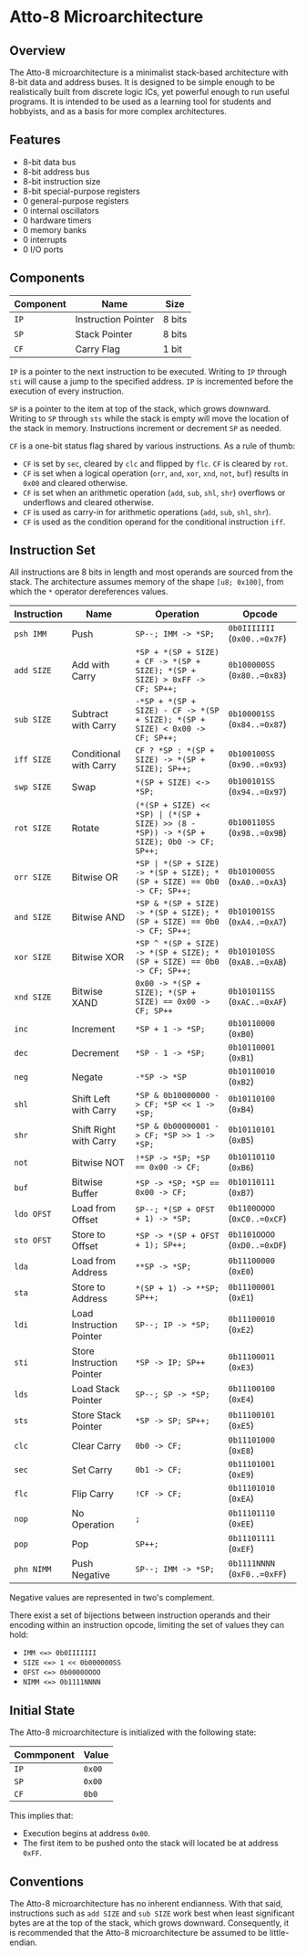 # Atto-8 Microarchitecture

## Overview

The Atto-8 microarchitecture is a minimalist stack-based architecture with 8-bit data and address buses. It is designed to be simple enough to be realistically built from discrete logic ICs, yet powerful enough to run useful programs. It is intended to be used as a learning tool for students and hobbyists, and as a basis for more complex architectures.

## Features

- 8-bit data bus
- 8-bit address bus
- 8-bit instruction size
- 8-bit special-purpose registers
- 0 general-purpose registers
- 0 internal oscillators
- 0 hardware timers
- 0 memory banks
- 0 interrupts
- 0 I/O ports

## Components

| Component | Name                | Size   |
| --------- | ------------------- | ------ |
| `IP`      | Instruction Pointer | 8 bits |
| `SP`      | Stack Pointer       | 8 bits |
| `CF`      | Carry Flag          | 1 bit  |

`IP` is a pointer to the next instruction to be executed. Writing to `IP` through `sti` will cause a jump to the specified address. `IP` is incremented before the execution of every instruction.

`SP` is a pointer to the item at top of the stack, which grows downward. Writing to `SP` through `sts` while the stack is empty will move the location of the stack in memory. Instructions increment or decrement `SP` as needed.

`CF` is a one-bit status flag shared by various instructions. As a rule of thumb:

- `CF` is set by `sec`, cleared by `clc` and flipped by `flc`. `CF` is cleared by `rot`.
- `CF` is set when a logical operation (`orr`, `and`, `xor`, `xnd`, `not`, `buf`) results in `0x00` and cleared otherwise.
- `CF` is set when an arithmetic operation (`add`, `sub`, `shl`, `shr`) overflows or underflows and cleared otherwise.
- `CF` is used as carry-in for arithmetic operations (`add`, `sub`, `shl`, `shr`).
- `CF` is used as the condition operand for the conditional instruction `iff`.

## Instruction Set

All instructions are 8 bits in length and most operands are sourced from the stack. The architecture assumes memory of the shape `[u8; 0x100]`, from which the `*` operator dereferences values.

| Instruction | Name                      | Operation                                                                                | Opcode                       |
| ----------- | ------------------------- | ---------------------------------------------------------------------------------------- | ---------------------------- |
| `psh IMM`   | Push                      | `SP--; IMM -> *SP;`                                                                      | `0b0IIIIIII` (`0x00..=0x7F`) |
| `add SIZE`  | Add with Carry            | `*SP + *(SP + SIZE) + CF -> *(SP + SIZE); *(SP + SIZE) > 0xFF -> CF; SP++;`              | `0b100000SS` (`0x80..=0x83`) |
| `sub SIZE`  | Subtract with Carry       | `-*SP + *(SP + SIZE) - CF -> *(SP + SIZE); *(SP + SIZE) < 0x00 -> CF; SP++;`             | `0b100001SS` (`0x84..=0x87`) |
| `iff SIZE`  | Conditional with Carry    | `CF ? *SP : *(SP + SIZE) -> *(SP + SIZE); SP++;`                                         | `0b100100SS` (`0x90..=0x93`) |
| `swp SIZE`  | Swap                      | `*(SP + SIZE) <-> *SP;`                                                                  | `0b100101SS` (`0x94..=0x97`) |
| `rot SIZE`  | Rotate                    | `(*(SP + SIZE) << *SP) \| (*(SP + SIZE) >> (8 - *SP)) -> *(SP + SIZE); 0b0 -> CF; SP++;` | `0b100110SS` (`0x98..=0x9B`) |
| `orr SIZE`  | Bitwise OR                | `*SP \| *(SP + SIZE) -> *(SP + SIZE); *(SP + SIZE) == 0b0 -> CF; SP++;`                  | `0b101000SS` (`0xA0..=0xA3`) |
| `and SIZE`  | Bitwise AND               | `*SP & *(SP + SIZE) -> *(SP + SIZE); *(SP + SIZE) == 0b0 -> CF; SP++;`                   | `0b101001SS` (`0xA4..=0xA7`) |
| `xor SIZE`  | Bitwise XOR               | `*SP ^ *(SP + SIZE) -> *(SP + SIZE); *(SP + SIZE) == 0b0 -> CF; SP++;`                   | `0b101010SS` (`0xA8..=0xAB`) |
| `xnd SIZE`  | Bitwise XAND              | `0x00 -> *(SP + SIZE); *(SP + SIZE) == 0x00 -> CF; SP++`                                 | `0b101011SS` (`0xAC..=0xAF`) |
| `inc`       | Increment                 | `*SP + 1 -> *SP;`                                                                        | `0b10110000` (`0xB0`)        |
| `dec`       | Decrement                 | `*SP - 1 -> *SP;`                                                                        | `0b10110001` (`0xB1`)        |
| `neg`       | Negate                    | `-*SP -> *SP`                                                                            | `0b10110010` (`0xB2`)        |
| `shl`       | Shift Left with Carry     | `*SP & 0b10000000 -> CF; *SP << 1 -> *SP;`                                               | `0b10110100` (`0xB4`)        |
| `shr`       | Shift Right with Carry    | `*SP & 0b00000001 -> CF; *SP >> 1 -> *SP;`                                               | `0b10110101` (`0xB5`)        |
| `not`       | Bitwise NOT               | `!*SP -> *SP; *SP == 0x00 -> CF;`                                                        | `0b10110110` (`0xB6`)        |
| `buf`       | Bitwise Buffer            | `*SP -> *SP; *SP == 0x00 -> CF;`                                                         | `0b10110111` (`0xB7`)        |
| `ldo OFST`  | Load from Offset          | `SP--; *(SP + OFST + 1) -> *SP;`                                                         | `0b1100OOOO` (`0xC0..=0xCF`) |
| `sto OFST`  | Store to Offset           | `*SP -> *(SP + OFST + 1); SP++;`                                                         | `0b1101OOOO` (`0xD0..=0xDF`) |
| `lda`       | Load from Address         | `**SP -> *SP;`                                                                           | `0b11100000` (`0xE0`)        |
| `sta`       | Store to Address          | `*(SP + 1) -> **SP; SP++;`                                                               | `0b11100001` (`0xE1`)        |
| `ldi`       | Load Instruction Pointer  | `SP--; IP -> *SP;`                                                                       | `0b11100010` (`0xE2`)        |
| `sti`       | Store Instruction Pointer | `*SP -> IP; SP++`                                                                        | `0b11100011` (`0xE3`)        |
| `lds`       | Load Stack Pointer        | `SP--; SP -> *SP;`                                                                       | `0b11100100` (`0xE4`)        |
| `sts`       | Store Stack Pointer       | `*SP -> SP; SP++;`                                                                       | `0b11100101` (`0xE5`)        |
| `clc`       | Clear Carry               | `0b0 -> CF;`                                                                             | `0b11101000` (`0xE8`)        |
| `sec`       | Set Carry                 | `0b1 -> CF;`                                                                             | `0b11101001` (`0xE9`)        |
| `flc`       | Flip Carry                | `!CF -> CF;`                                                                             | `0b11101010` (`0xEA`)        |
| `nop`       | No Operation              | `;`                                                                                      | `0b11101110` (`0xEE`)        |
| `pop`       | Pop                       | `SP++;`                                                                                  | `0b11101111` (`0xEF`)        |
| `phn NIMM`  | Push Negative             | `SP--; IMM -> *SP;`                                                                      | `0b1111NNNN` (`0xF0..=0xFF`) |

Negative values are represented in two's complement.

There exist a set of bijections between instruction operands and their encoding within an instruction opcode, limiting the set of values they can hold:

- `IMM <=> 0b0IIIIIII`
- `SIZE <=> 1 << 0b000000SS`
- `OFST <=> 0b0000OOOO`
- `NIMM <=> 0b1111NNNN`

## Initial State

The Atto-8 microarchitecture is initialized with the following state:

| Commponent | Value  |
| ---------- | ------ |
| `IP`       | `0x00` |
| `SP`       | `0x00` |
| `CF`       | `0b0`  |

This implies that:

- Execution begins at address `0x00`.
- The first item to be pushed onto the stack will located be at address `0xFF`.

## Conventions

The Atto-8 microarchitecture has no inherent endianness. With that said, instructions such as `add SIZE` and `sub SIZE` work best when least significant bytes are at the top of the stack, which grows downward. Consequently, it is recommended that the Atto-8 microarchitecture be assumed to be little-endian.
